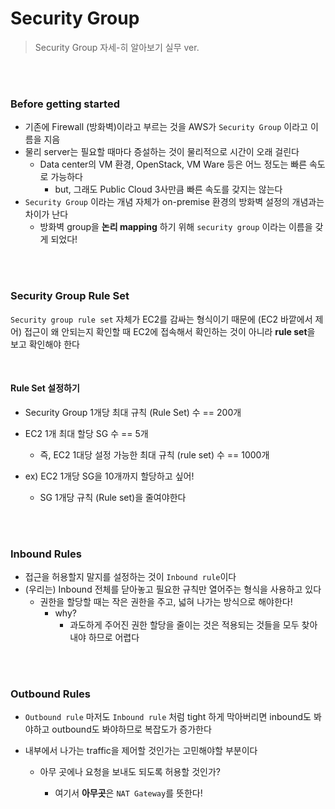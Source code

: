 # Security Group

> Security Group 자세-히 알아보기 실무 ver.

<br>

<br>

### Before getting started

- 기존에 Firewall (방화벽)이라고 부르는 것을 AWS가 `Security Group` 이라고 이름을 지음
- 물리 server는 필요할 때마다 증설하는 것이 물리적으로 시간이 오래 걸린다
  - Data center의 VM 환경, OpenStack, VM Ware 등은 어느 정도는 빠른 속도로 가능하다
    - but, 그래도 Public Cloud 3사만큼 빠른 속도를 갖지는 않는다
- `Security Group` 이라는 개념 자체가 on-premise 환경의 방화벽 설정의 개념과는 차이가 난다
  - 방화벽 group을 **논리 mapping** 하기 위해 `security group` 이라는 이름을 갖게 되었다!

<br>

<br>

### Security Group Rule Set

`Security group rule set` 자체가 EC2를 감싸는 형식이기 때문에 (EC2 바깥에서 제어) 접근이 왜 안되는지 확인할 때 EC2에 접속해서 확인하는 것이 아니라 **rule set**을 보고 확인해야 한다

<br>

#### Rule Set 설정하기

- Security Group 1개당 최대 규칙 (Rule Set) 수 == 200개

- EC2 1개 최대 할당 SG 수 == 5개
  - 즉, EC2 1대당 설정 가능한 최대 규칙 (rule set) 수 == 1000개
- ex) EC2 1개당 SG을 10개까지 할당하고 싶어!
  - SG 1개당 규칙 (Rule set)을 줄여야한다

<br>

<br>

### Inbound Rules

- 접근을 허용할지 말지를 설정하는 것이 `Inbound rule`이다
- (우리는) Inbound 전체를 닫아놓고 필요한 규칙만 열어주는 형식을 사용하고 있다
  - 권한을 할당할 때는 작은 권한을 주고, 넓혀 나가는 방식으로 해야한다!
    - why?
      - 과도하게 주어진 권한 할당을 줄이는 것은 적용되는 것들을 모두 찾아내야 하므로 어렵다

<br>

<br>

### Outbound Rules

- `Outbound rule` 마저도 `Inbound rule` 처럼 tight 하게 막아버리면 inbound도 봐야하고 outbound도 봐야하므로 복잡도가 증가한다
- 내부에서 나가는 traffic을 제어할 것인가는 고민해야할 부분이다
  
  - 아무 곳에나 요청을 보내도 되도록 허용할 것인가?
  
    - 여기서 **아무곳**은 `NAT Gateway`를 뜻한다!
  